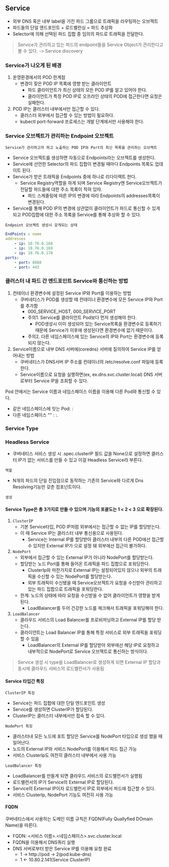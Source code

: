 ## Service
- 외부 DNS 혹은 내부 label을 가진 파드 그룹으로 트래픽을 라우팅하는 오브젝트
- 파드들의 단일 엔드포인트 + 로드밸런싱 = 파드 추상화
- Selector에 의해 선택된 파드 집합 중 임의의 파드로 트래픽을 전달한다.

> Service가 관리하고 있는 파드의 endpoint들을 Service Object가 관리한다고 볼 수 있다. -> Service discovery 

### Service가 나오게 된 배경
1. 운영환경에서의 POD 한계점
    - 변경이 잦은 POD IP 목록에 영향 받는 클라이언트
      - 파드 클라이언트가 최신 상태의 모든 POD IP를 알고 있어야 한다.
      - 클라이언트가 특정 POD IP로 오프라인 상태의 POD에 접근한다면 요청은 실패한다.
2. POD IP는 클러스터 내부에서만 접근할 수 있다.
    - 클러스터 외부에서 접근할 수 있는 방법이 필요하다.
    - kubectl port-forward 프로세스는 개발 단계에서만 사용해야 한다.

### Service 오브젝트가 관리하는 Endpoint 오브젝트
`Service가 관리하고자 하고 노출하는 POD IP와 Port의 최신 목록을 관리하는 오브젝트`

- Service 오브젝트를 생성하면 자동으로 Endpoints라는 오브젝트를 생성한다.
- Service에 선언한 Selector의 파드 집합이 변경될 때마다 Endpoints 목록도 업데이트 된다.
- Service가 받은 트래픽을 Endpoints 중에 하나로 리다이렉트 한다.
  - Service Registry역할을 하게 되며 Service Registry엔 Service오브젝트가 전달할 파드들에 대한 주소 목록이 적혀 있따.
    - 파드 스케줄링에 따른 IP의 변경에 따라 Endpoints의 addresses목록이 변경된다.
- Service를 통해 POD IP의 변경에 상관없이 클라이언트가 파드로 통신할 수 있게 되고 POD집합에 대한 주소 목록을 Service를 통해 추상화 할 수 있다.

`Endpoint 오브젝트 생성시 갖게되는 상태`
```yaml
EndPoints : name
addresses
	- ip: 10.76.0.168
	- ip: 10.76.0.169
	- ip: 10.76.0.170
ports:
	- port: 8080
	- port: 443
```

### 클러스터 내 파드 간 엔드포인트 Service와 통신하는 방법
1. 컨테이너 환경변수에 설정된 Service IP와 Port를 이용하는 방법
    - 쿠버네티스가 POD를 생성할 때 컨테이너 환경변수에 모든 Service IP와 Port를 추가함
      - 000_SERVICE_HOST, 000_SERVICE_PORT
      - 주의1. Service를 클라이언트 Pod보다 먼저 생성해야 한다. 
        - POD생성시 이미 생성되어 있는 Service목록을 환경변수로 등록하기 때문에 Service가 이후에 생성된다면 환경변수에 없기 때문이다.
      - 주의2. 다른 네임스페이스에 있는 Service의 IP와 Port는 환경변수에 등록되지 않는다.
2. Service이름으로 내부 DNS 서버에(coredns) 서버에 질의하여 Service IP를 얻어내는 방법
    - 쿠버네티스가 DNS서버 IP 주소를 컨테이너의 /etc/resolve.conf 파일에 등록한다.
    - Service이름으로 요청을 실행하면(ex, ex.dns.svc.cluster.local) DNS 서버로부터 Service IP을 조회할 수 있다.

Pod 안에서는 Service 이름과 네임스페이스 이름을 이용해 다른 Pod와 통신할 수 있다.
- 같은 네임스페이스에 잇는 Pod: <Service-name>:<Service-port>
- 다른 네임스페이스 ""       : <Service-name>:<Service-port>.<namespace>


### Service Type

### Headless Service
- 쿠버네티스 서비스 생성 시 .spec.clusterIP 필드 값을 None으로 설정하면 클러스터 IP가 없는 서비스를 만들 수 있고 이걸 Headless Service라 부른다.

`역할`
- N개의 파드의 단일 진입점으로 동작하는 기존의 Service와 다르게 Dns Resolving기능만 갖춘 컴포넌트이다.

`생성`

#### Service Type은 총 3가지로 만들 수 있으며 기능의 포괄도는 1 < 2 < 3 으로 확장된다.

1. `ClusterIP`
    - 기본 Service타입, POD IP처럼 외부에서는 접근할 수 없는 IP를 할당받는다.
    - 이 때 Service IP는 클러스터 내부 통신용으로 사용된다.
      - Service는 Internal IP를 할당받아 클러스터 내부의 다른 POD에선 접근할 수 있지만 External IP가 <none>으로 설정 돼 외부에선 접근이 불가하다.
2. `NodePort`
    - 외부에서 접근할 수 있는 External IP가 아니라 NodePort를 할당받는다.
    - 할당받는 노드 Port를 통해 들어온 트래픽을 파드 집합으로 포워딩한다.
      - ClusterIp와 마찬가지로 External IP는 설정되어있지 않으나 외부의 트래픽을 수신할 수 있는 NodePort를 할당받는다.
      - 외부 트래픽이 수신됐을 때 Service오브젝트가 요청을 수신받아 관리하고 있는 파드 집합으로 트래픽을 포워딩한다.
    - 한계: 노드의 상태에 따라 요청을 수신받을 수 없어 클라이언트가 영향을 받게 된다.
      - LoadBalancer를 두어 건강한 노드를 체크해서 트래픽을 포워딩해야 한다.
3. `LoadBalancer`
    - 클라우드 서비스의 Load Balancer를 프로비저닝하고 External IP를 할당 받는다.
    - 클라이언트는 Load Balancer IP를 통해 특정 서비스로 외부 트래픽을 포워딩할 수 있음
      - LoadBalancer의 External IP를 할당받아 외부에선 해당 IP로 요청하고 내부적으로 NodePort로 Service 오브젝트로 통신하는 방식이다.

> Service 생성 시 type을 LoadBalancer로 생성하게 되면 External IP 할당과 동시에 클라우드 서비스의 로드밸런서가 사용됨

#### Service 타입간 특징
`ClusterIP 특징`
- Service는 파드 집합에 대한 단일 엔드포인트 생성
- Service를 생성하면 ClusterIP가 할당된다.
- ClusterIP는 클러스터 내부에서만 접속 할 수 있다.

`NodePort 특징`
- 클러스터내 모든 노드에 포트 할당은 Service를 NodePort 타입으로 생성 했을 때 일어난다.
- 노드의 External IP와 서비스 NodePort를 이용해서 파드 접근 가능
- 서비스 ClusterIp도 여전히 클러스터 내부에서 사용 가능

`LoadBalancer 특징`
- LoadBalancer를 만들게 되면 클라우드 서비스의 로드밸런서가 실행됨
- 로드밸런서의 IP가 Service의 External IP로 할당된다.
- Service의 External IP이자 로드밸런서 IP로 외부에서 파드에 접근할 수 있다.
- 서비스 ClusterIp, NodePort 기능도 여전히 사용 가능

#### FQDN
쿠버네티스에서 사용하는 도메인 이름 규칙은 FQDN(Fully Quallyfied DOmain Name)을 따른다.
- FQDN: <서비스 이름>.<네임스페이스>.svc.cluster.local
- FQDN을 이용해서 DNS쿼리 실행
- DNS 서버로부터 받은 Service IP를 이용해 요청 완료
  - 1 -> http://pod -> 2(pod:kube-dns)
  - 1 <- 10.80.2.141(Service ClusterIP) 